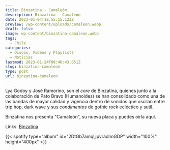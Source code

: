 ```yaml
---
title: Binzatina - Camaleón
description: Binzatina - Camaleón
date: 2023-01-04T18:55:15.123Z
preview: /wp-content/uploads/camaleon.webp
draft: false
image: wp-content/binzatina-camaleon.webp
tags:
  - Chile
categories:
  - Discos, Videos y Playlists
  - Noticias
lastmod: 2023-01-24T09:40:43.051Z
slug: binzatina-camaleon
type: post
url: binzatina-camaleon
---
```


Lya Godoy y José Ramorino, son el *core* de Binzatina, quienes junto a la colaboración de Pato Bravo (Humanoides) se han consolidado como una de las bandas de mayor calidad y vigencia dentro de sonidos que oscilan entre trip hop, dark wave y sus *condimentos* de gothic rock ecléctico y sutil.

Binzatina nos presenta "Camaleón", su nueva placa y puedes oírla aquí.

Links: [Binzatina](https://www.instagram.com/binzatinamusic/)

{{< spotify type="album" id="2DtGb7amqljjpvradlmGDP" width="100%" height="400px" >}}

